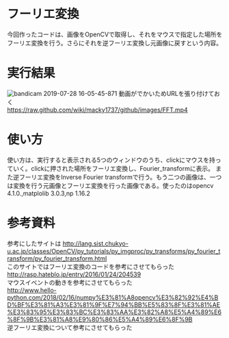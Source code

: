 # フーリエ変換  
今回作ったコードは、画像をOpenCVで取得し、それをマウスで指定した場所をフーリエ変換を行う。さらにそれを逆フーリエ変換し元画像に戻すという内容。

# 実行結果
![bandicam 2019-07-28 16-05-45-871](https://user-images.githubusercontent.com/53041908/62003855-4e469e00-b158-11e9-8c12-aad06cca82f6.jpg)
動画がでかいためURLを張り付けておく  
https://raw.github.com/wiki/macky1737/github/images/FFT.mp4
# 使い方  
使い方は、実行すると表示される5つのウィンドウのうち、clickにマウスを持っていく。clickに押された場所をフーリエ変換し、Fourier_transformに表示。
また逆フーリエ変換をInverse Fourier transformで行う。もう二つの画像は、一つは変換を行う元画像とフーリエ変換を行った画像である。使ったのはopencv 4.1.0.,matplolib 3.0.3,np 1.16.2

# 参考資料  
参考にしたサイトは
http://lang.sist.chukyo-u.ac.jp/classes/OpenCV/py_tutorials/py_imgproc/py_transforms/py_fourier_transform/py_fourier_transform.html  
このサイトではフーリエ変換のコードを参考にさせてもらった  
http://rasp.hateblo.jp/entry/2016/01/24/204539  
マウスイベントの動きを参考にさせてもらった  
http://www.hello-python.com/2018/02/16/numpy%E3%81%A8opencv%E3%82%92%E4%BD%BF%E3%81%A3%E3%81%9F%E7%94%BB%E5%83%8F%E3%81%AE%E3%83%95%E3%83%BC%E3%83%AA%E3%82%A8%E5%A4%89%E6%8F%9B%E3%81%A8%E9%80%86%E5%A4%89%E6%8F%9B  
逆フーリエ変換について参考にさせてもらった
    

